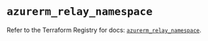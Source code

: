 # `azurerm_relay_namespace`

Refer to the Terraform Registry for docs: [`azurerm_relay_namespace`](https://registry.terraform.io/providers/hashicorp/azurerm/4.47.0/docs/resources/relay_namespace).
